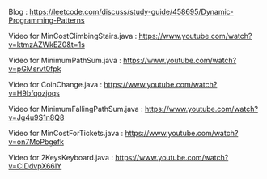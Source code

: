 Blog : https://leetcode.com/discuss/study-guide/458695/Dynamic-Programming-Patterns

Video for MinCostClimbingStairs.java : https://www.youtube.com/watch?v=ktmzAZWkEZ0&t=1s

Video for MinimumPathSum.java : https://www.youtube.com/watch?v=pGMsrvt0fpk

Video for CoinChange.java : https://www.youtube.com/watch?v=H9bfqozjoqs

Video for MinimumFallingPathSum.java : https://www.youtube.com/watch?v=Jg4u9S1n8Q8

Video for MinCostForTickets.java : https://www.youtube.com/watch?v=on7MoPbgefk

Video for 2KeysKeyboard.java : https://www.youtube.com/watch?v=CIDdvpX66IY
